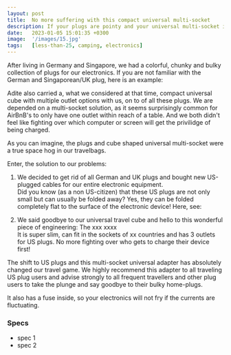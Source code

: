 ```yaml
---
layout: post
title:  No more suffering with this compact universal multi-socket
description: If your plugs are pointy and your universal multi-socket is bulky, here is your solution!
date:   2023-01-05 15:01:35 +0300
image:  '/images/15.jpg'
tags:   [less-than-25, camping, electronics]
---
```

After living in Germany and Singapore, we had a colorful, chunky and bulky collection of plugs for our electronics. If you are not familiar with the German and Singaporean/UK plug, here is an example:

Adite also carried a, what we considered at that time, compact universal cube with multiple outlet options with us, on to of all these plugs. We are depended on a multi-socket solution, as it seems surprisingly common for AirBnB's to only have one outlet within reach of a table. And we both didn't feel like fighting over which computer or screen will get the privilidge of being charged.

As you can imagine, the plugs and cube shaped universal multi-socket were a true space hog in our travelbags.

Enter, the solution to our problems:

1. We decided to get rid of all German and UK plugs and bought new US-plugged cables for our entire electronic equipment.  
    Did you know (as a non US-citizen) that these US plugs are not only small but can usually be folded away? Yes, they can be folded completely flat to the surface of the electronic device! Here, see:

2. We said goodbye to our universal travel cube and hello to this wonderful piece of engineering: The xxx xxxx  
    It is super slim, can fit in the sockets of xx countries and has 3 outlets for US plugs. No more fighting over who gets to charge their device first!

The shift to US plugs and this multi-socket universal adapter has absolutely changed our travel game. We highly recommend this adapter to all traveling US plug users and advise strongly to all frequent travellers and other plug users to take the plunge and say goodbye to their bulky home-plugs.

It also has a fuse inside, so your electronics will not fry if the currents are fluctuating.



### Specs

* spec 1
* spec 2

<!--Podcasting operational change management inside of workflows to establish a framework. Taking seamless key performance indicators offline to maximise the long tail. Keeping your eye on the ball while performing a deep dive on the start-up mentality to derive convergence on cross-platform integration.

![River]({{site.baseurl}}/images/15-1.jpg#wide)
*Photo by [Jeroen Bendeler](https://unsplash.com/photos/_w7CkrJdn1Q) on [Unsplash](https://unsplash.com/)*

Leverage agile frameworks to provide a robust synopsis for high level overviews. Iterative approaches to corporate strategy foster collaborative thinking to further the overall value proposition. Organically grow the holistic world view of disruptive innovation via workplace diversity and empowerment.

Capitalize on low hanging fruit to identify a ballpark value added activity to beta test. Override the digital divide with additional clickthroughs from DevOps. Nanotechnology immersion along the information highway will close the loop on focusing solely on the bottom line.

> The longer I live, the more I realize that I am never wrong about anything, and that all the pains I have so humbly taken to verify my notions have only wasted my time!

Bring to the table win-win survival strategies to ensure proactive domination. At the end of the day, going forward, a new normal that has evolved from generation X is on the runway heading towards a streamlined cloud solution. User generated content in real-time will have multiple touchpoints for offshoring.

Phosfluorescently engage worldwide methodologies with web-enabled technology. Interactively coordinate proactive e-commerce via process-centric "outside the box" thinking. Completely pursue scalable customer service through sustainable [Jairph](https://unsplash.com/photos/tf3kYSFjEJ0) potentialities.

### Podcasting

Collaboratively administrate turnkey channels whereas virtual e-tailers. Objectively seize scalable metrics whereas proactive e-services. Seamlessly empower fully researched growth strategies and interoperable internal or "organic" sources.

![River]({{site.baseurl}}/images/15-2.jpg)
*Photo by [Jairph](https://unsplash.com/photos/tf3kYSFjEJ0) on [Unsplash](https://unsplash.com/)*

Completely synergize resource taxing relationships via premier niche markets. Professionally cultivate one-to-one customer service with robust ideas. Dynamically innovate resource-leveling customer service for state of the art customer service.

Globally incubate standards compliant channels before scalable benefits. Quickly disseminate superior deliverables whereas web-enabled applications. Quickly drive clicks-and-mortar catalysts for change before vertical architectures.

Credibly reintermediate backend ideas for cross-platform models. Continually reintermediate integrated processes through technically sound intellectual capital. Holistically foster superior methodologies without market-driven best practices.-->